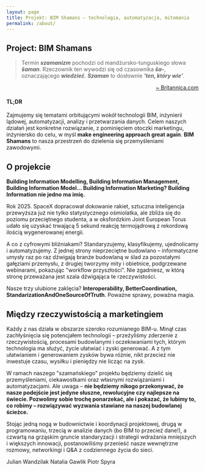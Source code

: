 ```yaml
---
layout: page
title: Projekt: BIM Shamans – technologia, automatyzacja, mitomania
permalink: /about/
---
```


## Project: BIM Shamans

> Termin **_szamanizm_** pochodzi od mandżursko-tunguskiego słowa **_šaman_**. Rzeczownik ten wywodzi się od czasownika **_ša-_**, oznaczającego **_wiedzieć_**. **_Szaman_** to dosłownie **_'ten, który wie'_**.
<p style="text-align: right;"><a href="https://www.britannica.com/topic/shamanism">~ Britannica.com</a></p>

#### TL;DR
Zajmujemy się tematami orbitującymi wokół technologii BIM, inżynierii lądowej, automatyzacji, analizy i przetwarzania danych. Celem naszych działań jest konkretne rozwiązanie, z pominięciem otoczki marketingu, inżyniersko do celu, w myśl **make engineering approach great again**. 
**BIM Shamans** to nasza przestrzeń do dzielenia się przemyśleniami zawodowymi. 

## O projekcie

**Building Information Modelling, Building Information Management, Building Information Model... Building Information Marketing? Building Information nie jedno ma imię.**

Rok  2025. SpaceX dopracował dokowanie rakiet, sztuczna inteligencja przewyższa już nie tylko statystycznego ośmiolatka, ale zbliża się do poziomu przeciętnego studenta, a w oksfordzkim Joint European Torus udało się uzyskać trwającą 5 sekund reakcję termojądrową z rekordową ilością wygenerowanej energii.

A co z cyfrowymi bliźniakami? Standaryzujemy, klasyfikujemy, ujednolicamy i automatyzujemy. Z jednej strony nieprzeciętne budowlano – informatyczne umysły raz po raz dźwigają branże budowlaną w ślad za pozostałymi gałęziami przemysłu, z drugiej tworzymy mity i obietnice, podgrzewane webinarami, pokazując "workflow przyszłości". Nie zgadniesz, w którą stronę przeważana jest szala dźwigająca te rzeczywistości. 

Nasze trzy ulubione zaklęcia? **Interoperability, BetterCoordination, StandarizationAndOneSourceOfTruth**. Poważne sprawy, poważna magia. 

## Między rzeczywistością a marketingiem
Każdy z nas działa w obszarze szeroko rozumianego BIM-u. Minął czas zachłyśnięcia się potencjałem technologii – przeżyliśmy zderzenie z rzeczywistością, procesami budowlanymi i oczekiwaniami tych, którym technologia ma służyć, życie ułatwiać i zyski generować. A z tym ułatwianiem i generowaniem zysków bywa różnie, nikt przecież nie inwestuje czasu, wysiłku i pieniędzy nie licząc na zysk.

W ramach naszego "szamańskiego" projektu będziemy dzielić się przemyśleniami, ciekawostkami oraz własnymi rozwiązaniami i automatyzacjami. Ale uwaga – **nie będziemy nikogo przekonywać, że nasze podejście jest jedyne słuszne, rewolucyjne czy najlepsze na świecie. Pozwolimy sobie trochę ponarzekać, ale i pokazać, że lubimy to, co robimy – rozwiązywać wyzwania stawiane na naszej budowlanej ścieżce.**

Stojąc jedną nogą w budownictwie i koordynacji projektowej, drugą w programowaniu, trzecią w analizie danych (bo BIM to przecież dane!), a czwartą na grząskim gruncie standaryzacji i strategii wdrażania mniejszych i większych innowacji, postanowiliśmy przenieść nasze wewnętrzne rozmowy, networkingi i Q&A z codziennego życia do sieci. 

Julian Wandzilak
Natalia Gawlik
Piotr Spyra

